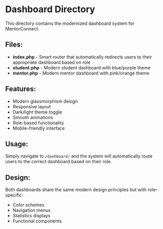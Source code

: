 # Dashboard Directory

This directory contains the modernized dashboard system for MentorConnect.

## Files:

- **index.php** - Smart router that automatically redirects users to their appropriate dashboard based on role
- **student.php** - Modern student dashboard with blue/purple theme
- **mentor.php** - Modern mentor dashboard with pink/orange theme

## Features:

- Modern glassmorphism design
- Responsive layout
- Dark/light theme toggle
- Smooth animations
- Role-based functionality
- Mobile-friendly interface

## Usage:

Simply navigate to `/dashboard/` and the system will automatically route users to the correct dashboard based on their role.

## Design:

Both dashboards share the same modern design principles but with role-specific:
- Color schemes
- Navigation menus
- Statistics displays
- Functional components